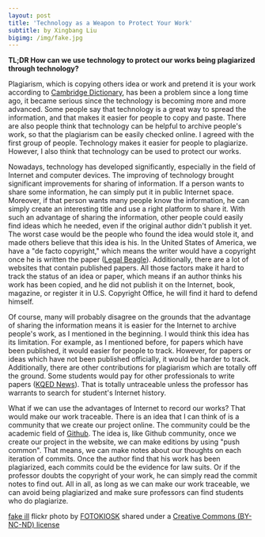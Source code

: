 ```yaml
---
layout: post
title: 'Technology as a Weapon to Protect Your Work'
subtitle: by Xingbang Liu
bigimg: /img/fake.jpg
---
```

**TL;DR How can we use technology to protect our works being plagiarized through technology?**

Plagiarism, which is copying others idea or work and pretend it is your work according to [Cambridge Dictionary](http://dictionary.cambridge.org/us/dictionary/english/plagiarize?q=plagiarism), has been a problem since a long time ago, it became serious since the technology is becoming more and more advanced. Some people say that technology is a great way to spread the information, and that makes it easier for people to copy and paste. There are also people think that technology can be helpful to archive people's work, so that the plagiarism can be easily checked online. I agreed with the first group of people. Technology makes it easier for people to plagiarize. However, I also think that technology can be used to protect our works.

Nowadays, technology has developed significantly, especially in the field of Internet and computer devices. The improving of technology brought significant improvements for sharing of information. If a person wants to share some information, he can simply put it in public Internet space. Moreover, if that person wants many people know the information, he can simply create an interesting title and use a right platform to share it. With such an advantage of sharing the information, other people could easily find ideas which he needed, even if the original author didn't publish it yet. The worst case would be the people who found the idea would stole it, and made others believe that this idea is his. In the United States of America, we have a "de facto copyright," which means the writer would have a copyright once he is written the paper ([Legal Beagle](http://legalbeagle.com/5135133-copyright-paper.html)). Additionally, there are a lot of websites that contain published papers. All those factors make it hard to track the status of an idea or paper, which means if an author thinks his work has been copied, and he did not publish it on the Internet, book, magazine, or register it in U.S. Copyright Office, he will find it hard to defend himself.

Of course, many will probably disagree on the grounds that the advantage of sharing the information means it is easier for the Internet to archive people's work, as I mentioned in the beginning. I would think this idea has its limitation. For example, as I mentioned before, for papers which have been published, it would easier for people to track. However, for papers or ideas which have not been published officially, it would be harder to track. Additionally, there are other contributions for plagiarism which are totally off the ground. Some students would pay for other professionals to write papers ([KQED News](https://ww2.kqed.org/mindshift/2011/05/02/how-the-internet-affects-plagiarism/)). That is totally untraceable unless the professor has warrants to search for student's Internet history.

What if we can use the advantages of Internet to record our works? That would make our work traceable. There is an idea that I can think of is a community that we create our project online. The community could be the academic field of [Github](https://github.com/). The idea is, like Github community, once we create our project in the website, we can make editions by using "push common". That means, we can make notes about our thoughts on each iteration of commits. Once the author find that his work has been plagiarized, each commits could be the evidence for law suits. Or if the professor doubts the copyright of your work, he can simply read the commit notes to find out. All in all, as long as we can make our work traceable, we can avoid being plagiarized and make sure professors can find students who do plagiarize.

<a title="fake ill" href="https://flickr.com/photos/fotokiosk/7937073154">fake ill</a> flickr photo by <a href="https://flickr.com/people/fotokiosk">FOTOKIOSK</a> shared under a <a href="https://creativecommons.org/licenses/by-nc-nd/2.0/">Creative Commons (BY-NC-ND) license</a>
